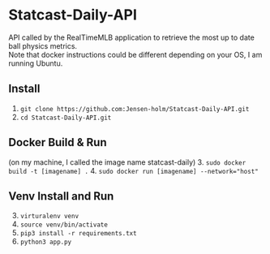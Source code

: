 # Statcast-Daily-API
API called by the RealTimeMLB application to retrieve the most up to date ball physics metrics. <br>
Note that docker instructions could be different depending on your OS, I am running Ubuntu.

## Install

1. `git clone https://github.com:Jensen-holm/Statcast-Daily-API.git`
2. `cd Statcast-Daily-API.git`

## Docker Build & Run 

(on my machine, I called the image name statcast-daily)
3. `sudo docker build -t [imagename] .` 
4. `sudo docker run [imagename] --network="host"`


## Venv Install and Run

3. `virturalenv venv`
4. `source venv/bin/activate`
5. `pip3 install -r requirements.txt`
6. `python3 app.py`


